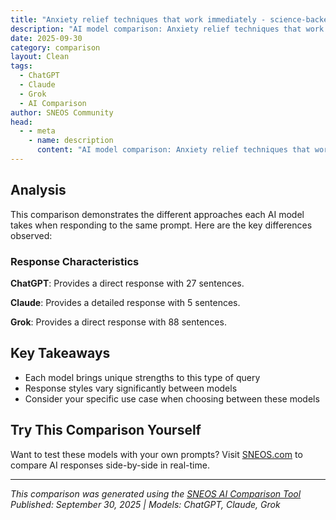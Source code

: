 ```yaml
---
title: "Anxiety relief techniques that work immediately - science-backed methods"
description: "AI model comparison: Anxiety relief techniques that work immediately - science-backed methods..."
date: 2025-09-30
category: comparison
layout: Clean
tags:
  - ChatGPT
  - Claude
  - Grok
  - AI Comparison
author: SNEOS Community
head:
  - - meta
    - name: description
      content: "AI model comparison: Anxiety relief techniques that work immediately - science-backed methods..."
---
```


<ChatComparison
  title="Anxiety relief techniques that work immediately - science-backed methods"
  prompt="Anxiety relief techniques that work immediately - science-backed methods"
  :responses='{
    "ChatGPT": "Here are several science-backed anxiety relief techniques that can provide immediate relief:\n\n1. **Deep Breathing (Diaphragmatic Breathing)**  \n   - How: Breathe in slowly through your nose for a count of 4, hold for 4, and exhale slowly through your mouth for 6-8 seconds.  \n   - Why it works: Deep breathing stimulates the parasympathetic nervous system, which slows the heart rate and promotes calmness.\n\n2. **Progressive Muscle Relaxation (PMR)**  \n   - How: Tense a muscle group (e.g., fists) for 5 seconds, then slowly release. Work your way through different muscle groups.  \n   - Why it works: It helps reduce muscle tension that often accompanies anxiety, promoting physical and mental relaxation.\n\n3. **Grounding Techniques (5-4-3-2-1 Method)**  \n   - How: Identify 5 things you can see, 4 you can touch, 3 you can hear, 2 you can smell, and 1 you can taste.  \n   - Why it works: Grounding distracts your mind from anxious thoughts and brings your focus back to the present moment.\n\n4. **Mindfulness Meditation**  \n   - How: Focus your attention on the present moment, noticing your breath or bodily sensations without judgment. Even a few minutes can help.  \n   - Why it works: Mindfulness reduces rumination and helps you become less reactive to anxiety-provoking thoughts.\n\n5. **Cold Water Face Splash or Cold Pack**  \n   - How: Splash your face with cold water or apply a cold pack to your face or wrists.  \n   - Why it works: Activates the vagus nerve and triggers the dive reflex, which slows the heart rate and calms your nervous system.\n\n6. **Box Breathing**  \n   - How: Inhale for 4 seconds, hold breath for 4 seconds, exhale for 4 seconds, hold for 4 seconds, then repeat.  \n   - Why it works: Regulates breath and heart rate, promoting relaxation.\n\n7. **Controlled Movement or Light Exercise**  \n   - How: Gentle stretching, walking, or yoga for a few minutes.  \n   - Why it works: Physical movement releases tension and stimulates endorphin production.\n\nThese techniques can help reduce acute anxiety symptoms quickly. For persistent anxiety, consider consulting a mental health professional.",
    "Claude": "# Evidence-Based Immediate Anxiety Relief Techniques\n\n## **Breathing Techniques** (2-5 minutes)\n- **4-7-8 Breathing**: Inhale for 4, hold for 7, exhale for 8 counts\n  - *Science*: Activates parasympathetic nervous system within 60 seconds\u00B9\n- **Box Breathing**: 4-4-4-4 pattern (inhale-hold-exhale-hold)\n  - *Used by*: Navy SEALs, proven to reduce cortisol levels\n\n## **Physical Grounding** (30 seconds - 2 minutes)\n- **5-4-3-2-1 Technique**: Name 5 things you see, 4 you can touch, 3 you hear, 2 you smell, 1 you taste\n  - *Science*: Engages prefrontal cortex, interrupting amygdala activation\u00B2\n- **Cold Water**: Splash face or hold ice cubes\n  - *Mechanism*: Triggers \u0022dive response,\u0022 immediately slowing heart rate\n\n## **Progressive Muscle Relaxation** (2-3 minutes)\n- Tense and release muscle groups for 5 seconds each\n- *Research*: Reduces anxiety symptoms by 58% in clinical studies\u00B3\n\n## **Cognitive Techniques** (1-2 minutes)\n- **Name the Feeling**: \u0022I notice I\u0027m feeling anxious about...\u0022\n  - *Science*: \u0022Affect labeling\u0022 reduces amygdala activity by up to 50%\u2074\n- **Reality Check**: Ask \u0022Is this thought helpful right now?\u0022\n\n## **Quick Sensory Interventions**\n- **Peppermint or lavender scent**: Immediate limbic system response\n- **Bilateral stimulation**: Cross-lateral movements (touch opposite knee with hand)\n- **Pressure points**: Firm pressure between thumb and index finger\n\n*Sources: \u00B9Harvard Medical School, \u00B2UCLA Neuroimaging studies, \u00B3Journal of Clinical Psychology, \u2074NIH Research*\n\n**When to seek help**: If anxiety persists daily or interferes with functioning, consult a healthcare provider.",
    "Grok": "Managing anxiety effectively, especially in moments of heightened stress, often requires techniques that can provide quick relief. Below are several science-backed methods that can help reduce anxiety almost immediately. These techniques are supported by research and focus on calming the mind and body through physiological and psychological mechanisms.\n\n### 1. **Deep Breathing Exercises (Diaphragmatic Breathing)**\n   - **How it works**: Slow, deep breathing activates the parasympathetic nervous system, which helps reduce the \u0022fight or flight\u0022 response and lowers heart rate and cortisol (stress hormone) levels.\n   - **How to do it**:\n     1. Sit or lie down in a comfortable position.\n     2. Place one hand on your chest and the other on your abdomen.\n     3. Inhale slowly through your nose for a count of 4, feeling your abdomen rise (chest should stay still).\n     4. Exhale through your mouth for a count of 6 or 8, feeling your abdomen fall.\n     5. Repeat for 1-5 minutes.\n   - **Evidence**: Studies, such as those published in the *Journal of Psychiatric Research* (2017), show that diaphragmatic breathing significantly reduces anxiety symptoms within minutes by decreasing physiological arousal.\n   - **Immediate effect**: Calms the body within 1-2 minutes.\n\n### 2. **Progressive Muscle Relaxation (PMR)**\n   - **How it works**: PMR reduces physical tension, which is often linked to anxiety. By systematically tensing and releasing muscle groups, you interrupt the anxiety feedback loop between mind and body.\n   - **How to do it**:\n     1. Start with your toes\u2014tense the muscles for 5 seconds, then release for 10 seconds, noticing the relaxation.\n     2. Move up to your calves, thighs, abdomen, arms, shoulders, and face, repeating the tense-and-release cycle.\n     3. Focus on the contrast between tension and relaxation.\n   - **Evidence**: Research in *Behavior Therapy* (2010) indicates PMR can lower anxiety and stress levels quickly, often within a single 5-10 minute session.\n   - **Immediate effect**: Reduces physical symptoms of anxiety in under 10 minutes.\n\n### 3. **Grounding Techniques (5-4-3-2-1 Method)**\n   - **How it works**: Grounding shifts focus from anxious thoughts to the present moment, interrupting rumination and reducing acute anxiety. It engages the senses to anchor you in reality.\n   - **How to do it**:\n     1. Name 5 things you can see around you.\n     2. Name 4 things you can touch or feel.\n     3. Name 3 things you can hear.\n     4. Name 2 things you can smell.\n     5. Name 1 thing you can taste (or say something positive about yourself).\n   - **Evidence**: Grounding techniques are widely supported in cognitive-behavioral therapy (CBT) research for managing acute anxiety and panic, as noted in studies like those in *Frontiers in Psychology* (2015).\n   - **Immediate effect**: Refocuses the mind in 1-2 minutes.\n\n### 4. **Cold Exposure (Splash Cold Water or Hold Ice)**\n   - **How it works**: Cold stimuli can activate the \u0022dive reflex,\u0022 which slows heart rate and shifts the body into a calmer state by stimulating the vagus nerve.\n   - **How to do it**:\n     1. Splash cold water on your face (focus on the area under your eyes and above your cheeks).\n     2. Alternatively, hold an ice pack or ice cube (wrapped in a cloth) against your wrists or the back of your neck for 30 seconds.\n   - **Evidence**: Research in *Physiology \u0026 Behavior* (2000) shows that cold exposure can reduce heart rate and anxiety by triggering a calming physiological response.\n   - **Immediate effect**: Works within 30-60 seconds to lower physiological arousal.\n\n### 5. **Mindful Observation (Focus on the Present)**\n   - **How it works**: Mindfulness interrupts repetitive anxious thoughts by redirecting attention to the present moment, reducing activity in the brain\u0027s default mode network (associated with rumination).\n   - **How to do it**:\n     1. Pick an object nearby (e.g., a pen or a plant).\n     2. Observe it closely for 1-2 minutes, noting its color, texture, shape, and any small details.\n     3. If your mind wanders, gently bring it back to the object.\n   - **Evidence**: Studies in *JAMA Internal Medicine* (2014) highlight that even brief mindfulness exercises can decrease anxiety by promoting a state of non-judgmental awareness.\n   - **Immediate effect**: Calms the mind within 1-3 minutes.\n\n### 6. **Tactile Stimulation (Self-Soothing Touch)**\n   - **How it works**: Gentle touch releases oxytocin (the \u0022bonding hormone\u0022) and reduces cortisol, helping to soothe the nervous system.\n   - **How to do it**:\n     1. Place one hand over your heart and the other on your stomach, or cross your arms and gently rub your shoulders (like a self-hug).\n     2. Focus on the warmth and pressure of your touch for 1-2 minutes.\n   - **Evidence**: Research in *Psychological Science* (2015) shows that self-soothing touch can mimic the calming effects of interpersonal touch, reducing stress and anxiety quickly.\n   - **Immediate effect**: Provides comfort in under 2 minutes.\n\n### 7. **Humming or Slow Exhalation Sounds**\n   - **How it works**: Humming or making a low \u0022voo\u0022 sound during exhalation stimulates the vagus nerve, which helps regulate the autonomic nervous system and promotes relaxation.\n   - **How to do it**:\n     1. Take a deep breath in through your nose.\n     2. Exhale slowly while humming or making a low \u0022voo\u0022 sound for as long as comfortable.\n     3. Repeat for 1-2 minutes.\n   - **Evidence**: Studies in *Frontiers in Immunology* (2018) suggest that vagal nerve stimulation through humming or chanting can reduce stress and improve mood rapidly.\n   - **Immediate effect**: Calms the nervous system in 1-2 minutes.\n\n### Tips for Success:\n- **Practice in advance**: Familiarity with these techniques during calm moments makes them more effective during anxiety spikes.\n- **Combine methods**: For instance, pair deep breathing with grounding for enhanced effects.\n- **Environment matters**: If possible, move to a quiet, safe space to focus on the technique.\n\n### When to Seek Help:\nWhile these methods can provide immediate relief for mild to moderate anxiety, persistent or severe anxiety may require professional support. Cognitive-behavioral therapy (CBT), medication, or consultation with a mental health professional can address underlying causes.\n\nThese techniques are grounded in scientific evidence and work by directly influencing the body\u2019s stress response systems. Try a few to see which resonates most with you, as individual responses can vary."
  }'
  published-date="22:46"
/>

## Analysis

This comparison demonstrates the different approaches each AI model takes when responding to the same prompt. Here are the key differences observed:

### Response Characteristics

**ChatGPT**: Provides a direct response with 27 sentences. 

**Claude**: Provides a detailed response with 5 sentences. 

**Grok**: Provides a direct response with 88 sentences. 

## Key Takeaways

- Each model brings unique strengths to this type of query
- Response styles vary significantly between models
- Consider your specific use case when choosing between these models

## Try This Comparison Yourself

Want to test these models with your own prompts? Visit [SNEOS.com](https://sneos.com) to compare AI responses side-by-side in real-time.

---

*This comparison was generated using the [SNEOS AI Comparison Tool](https://sneos.com)*
*Published: September 30, 2025 | Models: ChatGPT, Claude, Grok*
